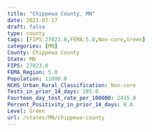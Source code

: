```yaml
---
title: "Chippewa County, MN"
date: 2021-07-17
draft: false
type: county
tags: [FIPS:27023.0,FEMA:5.0,Non-core,Green]
categories: [MN]
County: Chippewa County
State: MN
FIPS: 27023.0
FEMA_Region: 5.0
Population: 11800.0
NCHS_Urban_Rural_Classification: Non-core
Tests_in_prior_14_days: 285.0
Fourteen_day_test_rate_per_100000: 2415.0
Percent_Positivity_in_prior_14_days: 0.0
Level: Green
url: /states/MN/chippewa-county
---
```



